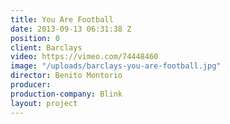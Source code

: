 ```yaml
---
title: You Are Football
date: 2013-09-13 06:31:38 Z
position: 0
client: Barclays
video: https://vimeo.com/74448460
image: "/uploads/barclays-you-are-football.jpg"
director: Benito Montorio
producer: 
production-company: Blink
layout: project
---
```


